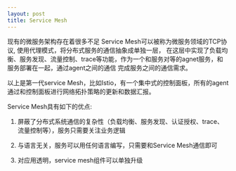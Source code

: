 ```yaml
---
layout: post
title: Service Mesh
---
```



现有的微服务架构存在着很多不足  Service Mesh可以被称为微服务领域的TCP协议, 使用代理模式，将分布式服务的通信抽象成单独一层，
在这层中实现了负载均衡、服务发现、流量控制、trace等功能，作为一个和服务对等的agnet服务，和服务部署在一起，通过agent之间的通信
完成服务之间的通信需求。


以上是第一代service Mesh，比如Istio，有一个集中式的控制面板，所有的agent通过和控制面板进行网络拓扑策略的更新和数据汇报。

Service Mesh具有如下的优点:

1. 屏蔽了分布式系统通信的复杂性（负载均衡、服务发现、认证授权、trace、流量控制等），服务只需要关注业务逻辑

2. 与语言无关，服务可以用任何语言编写，只需要和Service Mesh通信即可

3. 对应用透明，service mesh组件可以单独升级


